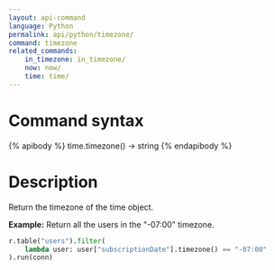 ```yaml
---
layout: api-command
language: Python
permalink: api/python/timezone/
command: timezone
related_commands:
    in_timezone: in_timezone/
    now: now/
    time: time/
---
```


# Command syntax #

{% apibody %}
time.timezone() &rarr; string
{% endapibody %}

# Description #

Return the timezone of the time object.

__Example:__ Return all the users in the "-07:00" timezone.

```py
r.table("users").filter(
    lambda user: user["subscriptionDate"].timezone() == "-07:00"
).run(conn)
```
